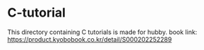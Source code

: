 # C-tutorial

This directory containing C tutorials is made for hubby.
book link: https://product.kyobobook.co.kr/detail/S000202252289
